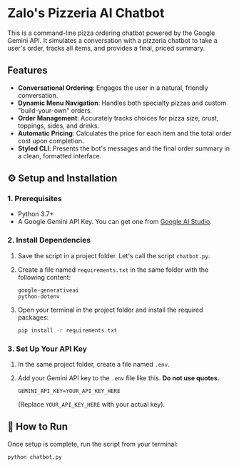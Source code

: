 # Zalo's Pizzeria AI Chatbot

This is a command-line pizza ordering chatbot powered by the Google Gemini API. It simulates a conversation with a pizzeria chatbot to take a user's order, tracks all items, and provides a final, priced summary.

## Features

- **Conversational Ordering**: Engages the user in a natural, friendly conversation.
- **Dynamic Menu Navigation**: Handles both specialty pizzas and custom "build-your-own" orders.
- **Order Management**: Accurately tracks choices for pizza size, crust, toppings, sides, and drinks.
- **Automatic Pricing**: Calculates the price for each item and the total order cost upon completion.
- **Styled CLI**: Presents the bot's messages and the final order summary in a clean, formatted interface.

## ⚙️ Setup and Installation

### 1. Prerequisites

- Python 3.7+
- A Google Gemini API Key. You can get one from [Google AI Studio](https://aistudio.google.com/).

### 2. Install Dependencies

1.  Save the script in a project folder. Let's call the script `chatbot.py`.

2.  Create a file named `requirements.txt` in the same folder with the following content:
    ```
    google-generativeai
    python-dotenv
    ```

3.  Open your terminal in the project folder and install the required packages:
    ```bash
    pip install -r requirements.txt
    ```

### 3. Set Up Your API Key

1.  In the same project folder, create a file named `.env`.

2.  Add your Gemini API key to the `.env` file like this. **Do not use quotes.**

    ```env
    GEMINI_API_KEY=YOUR_API_KEY_HERE
    ```
    (Replace `YOUR_API_KEY_HERE` with your actual key).

## 🚀 How to Run

Once setup is complete, run the script from your terminal:

```bash
python chatbot.py